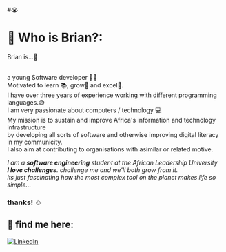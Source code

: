 #😭

# 👀 Who is Brian?:
Brian is...🥺<br><br>

a young Software developer 👩‍💻<br>
Motivated to learn 📚, grow🦾 and excel👑. <br>
I have over three years of experience working with different programming languages.😅<br>
I am very passionate about computers / technology 💻 <br>
My mission is to sustain and improve Africa's information and technology infrastructure <br>
by developing all sorts of software and otherwise improving digital literacy in my communicity.<br>
I also aim at contributing to organisations with asimilar or related motive.<br>

 _I am a __software engineering__ student at the African Leadership University<br>
__I love challenges__. challenge me and we'll both grow from it.<br>
 its just fascinating how the most complex tool on the planet
makes life so simple..._
### thanks! ☺


## 📱 find me here:
[![LinkedIn](https://img.shields.io/badge/LinkedIn-%230077B5.svg?logo=linkedin&logoColor=white)](/https://www.linkedin.com/in/AvitBrian/)
